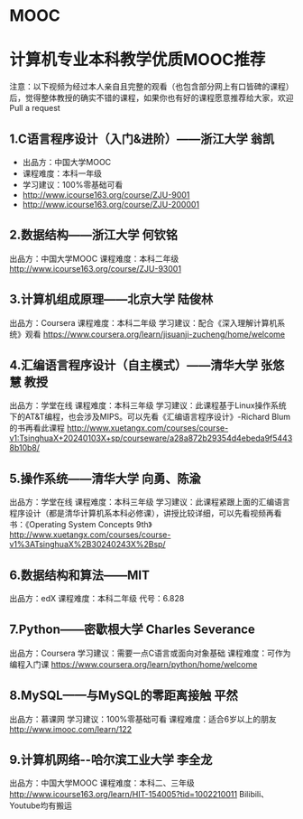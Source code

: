 # MOOC
# 计算机专业本科教学优质MOOC推荐

注意：以下视频为经过本人亲自且完整的观看（也包含部分网上有口皆碑的课程）后，觉得整体教授的确实不错的课程，如果你也有好的课程愿意推荐给大家，欢迎Pull a request

## 1.C语言程序设计（入门&进阶）——浙江大学 翁凯
- 出品方：中国大学MOOC
- 课程难度：本科一年级
- 学习建议：100%零基础可看
- http://www.icourse163.org/course/ZJU-9001
- http://www.icourse163.org/course/ZJU-200001

## 2.数据结构——浙江大学 何钦铭
出品方：中国大学MOOC
课程难度：本科二年级
http://www.icourse163.org/course/ZJU-93001

## 3.计算机组成原理——北京大学 陆俊林
出品方：Coursera 
课程难度：本科二年级
学习建议：配合《深入理解计算机系统》观看
https://www.coursera.org/learn/jisuanji-zucheng/home/welcome

## 4.汇编语言程序设计（自主模式）——清华大学 张悠慧 教授
出品方：学堂在线
课程难度：本科三年级
学习建议：此课程基于Linux操作系统下的AT&T编程，也会涉及MIPS。可以先看《汇编语言程序设计》-Richard Blum的书再看此课程
http://www.xuetangx.com/courses/course-v1:TsinghuaX+20240103X+sp/courseware/a28a872b29354d4ebeda9f54438b10b8/

## 5.操作系统——清华大学 向勇、陈渝
出品方：学堂在线
课程难度：本科三年级
学习建议：此课程紧跟上面的汇编语言程序设计（都是清华计算机系本科必修课），讲授比较详细，可以先看视频再看书：《Operating System Concepts 9th》
http://www.xuetangx.com/courses/course-v1%3ATsinghuaX%2B30240243X%2Bsp/

## 6.数据结构和算法——MIT
出品方：edX
课程难度：本科二年级
代号：6.828

## 7.Python——密歇根大学 Charles Severance
出品方：Coursera 
学习建议：需要一点C语言或面向对象基础
课程难度：可作为编程入门课
https://www.coursera.org/learn/python/home/welcome

## 8.MySQL——与MySQL的零距离接触 平然
出品方：慕课网
学习建议：100%零基础可看
课程难度：适合6岁以上的朋友
http://www.imooc.com/learn/122

## 9.计算机网络--哈尔滨工业大学 李全龙
出品方：中国大学MOOC
课程难度：本科二、三年级
http://www.icourse163.org/learn/HIT-154005?tid=1002210011
Bilibili、Youtube均有搬运
